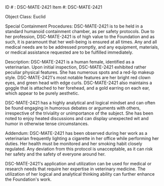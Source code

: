 ID # : DSC-MATE-2421
Item #: DSC-MATE-2421

Object Class: Euclid

Special Containment Procedures:
DSC-MATE-2421 is to be held in a standard humanoid containment chamber, as per safety protocols. Due to her profession, DSC-MATE-2421 is of high value to the Foundation and as such, it is paramount that her well-being is ensured at all times. Any and all medical needs are to be addressed promptly, and any equipment, materials, or medical assistance requested are to be fulfilled immediately.

Description:
DSC-MATE-2421 is a human female, identified as a veterinarian. Upon initial inspection, DSC-MATE-2421 exhibited rather peculiar physical features. She has numerous spots and a red-lip makeup style. DSC-MATE-2421's most notable features are her bright red clown eyes, and green head with edge curls. DSC-MATE-2421 also maintains a goggle that is attached to her forehead, and a gold earring on each ear, which appear to be purely aesthetic.

DSC-MATE-2421 has a highly analytical and logical mindset and can often be found engaging in humorous debates or arguments with others, irrespective of the triviality or unimportance of the subject. She has been noted to enjoy heated discussions and can display unexpected wit and humor in otherwise tense circumstances.

Addendum:
DSC-MATE-2421 has been observed during her work as a veterinarian frequently lighting a cigarette in her office while performing her duties. Her health must be monitored and her smoking habit closely regulated. Any deviation from this protocol is unacceptable, as it can risk her safety and the safety of everyone around her.

DSC-MATE-2421's application and utilization can be used for medical or research needs that require her expertise in veterinary medicine. The utilization of her logical and analytical thinking ability can further enhance the Foundation's work.